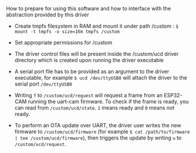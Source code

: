 How to prepare for using this software and how to interface with the abstraction provided by this driver
- Create tmpfs filesystem in RAM and mount it under path /custom :
`$ mount -t tmpfs -o size=16m tmpfs /custom`
- Set appropriate permissions for /custom
- The driver control files will be present inside the /custom/ucd driver directory which is created upon running the driver executable
- A serial port file has to be provided as an argument to the driver executable, for example `$ ucd /dev/ttyUSB0` will attach the driver to the serial port `/dev/ttyUSB0`

- Writing `f` to `/custom/ucd/request` will request a frame from an ESP32-CAM running the uart-cam firmware. To check if the frame is ready, you can read from `/custom/ucd/state`. `1` means ready and `0` means not ready.
- To perform an OTA update over UART, the driver user writes the new firmware to `/custom/ucd/firmware` (for example `$ cat /path/to/firmware | tee /custom/ucd/firmware`), then triggers the update by writing `u` to `/custom/ucd/request`.
